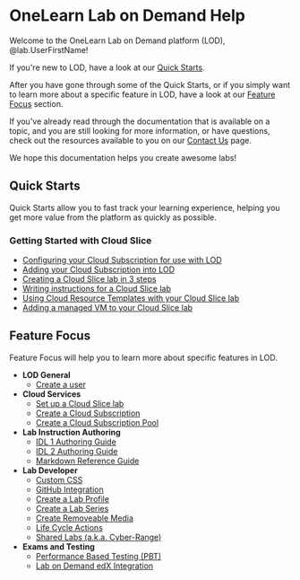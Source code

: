 # OneLearn Lab on Demand Help

Welcome to the OneLearn Lab on Demand platform (LOD), @lab.UserFirstName!

If you're new to LOD, have a look at our [Quick Starts](#quick-starts).

After you have gone through some of the Quick Starts, or if you simply want to learn more about a specific feature in LOD, have a look at our [Feature Focus](#feature-focus) section.

If you've already read through the documentation that is available on a topic, and you are still looking for more information, or have questions, check out the resources available to you on our [Contact Us](contact-us.md) page.

We hope this documentation helps you create awesome labs!

## Quick Starts

Quick Starts allow you to fast track your learning experience, helping you get more value from the platform as quickly as possible.

### Getting Started with Cloud Slice

* [Configuring your Cloud Subscription for use with LOD](lod/quick-starts/cloud-slice/configure-subscription.md)
* [Adding your Cloud Subscription into LOD](lod/quick-starts/cloud-slice/add-subscription-into-lod.md)
* [Creating a Cloud Slice lab in 3 steps](lod/quick-starts/cloud-slice/creating-a-cloud-slice-lab-in-3-steps.md)
* [Writing instructions for a Cloud Slice lab](lod/quick-starts/cloud-slice/writing-instructions-for-a-cloud-slice-lab.md)
* [Using Cloud Resource Templates with your Cloud Slice lab](lod/quick-starts/cloud-slice/using-cloud-resource-templates-with-your-cloud-slice-lab.md)
* [Adding a managed VM to your Cloud Slice lab](lod/quick-starts/cloud-slice/adding-a-managed-vm-to-a-cloud-slice-lab.md)

## Feature Focus

Feature Focus will help you to learn more about specific features in LOD.

+ **LOD General**
    * [Create a user](lod/create-user.md)
+ **Cloud Services**
    * [Set up a Cloud Slice lab](guides/cloud-slice/cloud-slice.md)
    * [Create a Cloud Subscription](lod/create-cloud-subscription.md)
    * [Create a Cloud Subscription Pool](lod/create-cloud-subscription-pool.md)
+ **Lab Instruction Authoring**
    * [IDL 1 Authoring Guide](guides/idl/idlv3.md)
    * [IDL 2 Authoring Guide](guides/idl2/idlv2-authoring-guide-and-best-practice.md)
    * [Markdown Reference Guide](guides/idl2/markdown-user-guide.md)
+ **Lab Developer**
    * [Custom CSS](lod/custom-css-guide.md)
    * [GitHub Integration](guides/github-integration/github-integration.md)
    * [Create a Lab Profile](lod/create-lab-profile.md)
    * [Create a Lab Series](lod/create-lab-series.md)
    * [Create Removeable Media](lod/create-removeable-media.md)
    * [Life Cycle Actions](guides/lca/life-cycle-actions-guide.md)
    * [Shared Labs (a.k.a. Cyber-Range)](guides/sl/sharedlabs.md)
+ **Exams and Testing**
    * [Performance Based Testing (PBT)](guides/pbt/lodpbtguide.md)
    * [Lab on Demand edX Integration](guides/lti/lod-lti.md)
